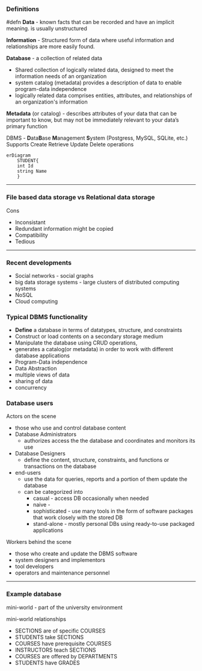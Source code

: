 ### Definitions
#defn
**Data** - known facts that can be recorded and have an implicit meaning. is usually unstructured

**Information** - Structured form of data where useful information and relationships are more easily found.

**Database** - a collection of related data
- Shared collection of logically related data, designed to meet the information needs of an organization
- system catalog (metadata) provides a description of data to enable program-data independence 
- logically related data comprises entities, attributes, and relationships of an organization's information

**Metadata** (or catalog) - describes attributes of your data that can be important to know, but may not be immediately relevant to your data’s primary function

DBMS - **D**ata**B**ase **M**anagement **S**ystem (Postgress, MySQL, SQLite, etc.) Supports Create Retrieve Update Delete operations
```mermaid
erDiagram
	STUDENT{
	int Id
	string Name
	}
```

---
### File based data storage vs Relational data storage
Cons
- Inconsistant
- Redundant information might be copied
- Compatibility
- Tedious

---
### Recent developments
- Social networks - social graphs
- big data storage systems - large clusters of distributed computing systems
- NoSQL
- Cloud computing


### Typical DBMS functionality
- **Define** a database in terms of datatypes, structure, and constraints
- Construct or load contents on a secondary storage medium
- Manipulate the database using CRUD operations, 
- generates a catalog(or metadata) in order to work with different database applications
- Program-Data independence
- Data Abstraction
- multiple views of data
- sharing of data
- concurrency

### Database users
Actors on the scene
- those who use and control database content
- Database Administrators
	- authorizes access the the database and coordinates and monitors its use
- Database Designers
	- define the content, structure, constraints, and functions or transactions on the database
- end-users
	- use the data for queries, reports and a portion of them update the database
	- can be categorized into 
		- casual - access DB occasionally when needed
		- naive - 
		- sophisticated - use many tools in the form of software packages that work closely with the stored DB
		- stand-alone - mostly personal DBs using ready-to-use packaged applications

Workers behind the scene
- those who create and update the DBMS software
- system designers and implementors
- tool developers
- operators and maintenance personnel

---
### Example database
mini-world - part of the university environment

mini-world relationships
- SECTIONS are of specific COURSES
- STUDENTS take SECTIONS
- COURSES have prerequisite COURSES
- INSTRUCTORS teach SECTIONS
- COURSES are offered by DEPARTMENTS
- STUDENTS have GRADES